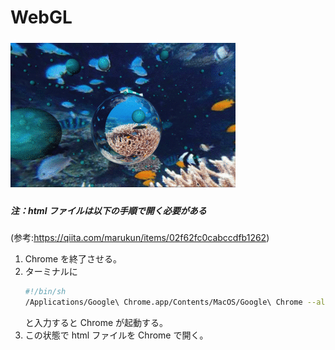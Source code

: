 # WebGL

![3D](./3D.gif)

##### 注：html ファイルは以下の手順で開く必要がある
(参考:https://qiita.com/marukun/items/02f62fc0cabccdfb1262)
1. Chrome を終了させる。
2. ターミナルに
   ```bash
   #!/bin/sh
   /Applications/Google\ Chrome.app/Contents/MacOS/Google\ Chrome --allow- fileaccess-from-files
   ```
    と入力すると Chrome が起動する。
3. この状態で html ファイルを Chrome で開く。


